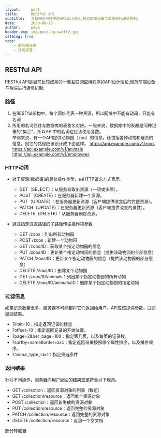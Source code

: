 ```yaml
---
layout:     post
title:      RESTful API
subtitle:   互联网应用程序的API设计理论,规范前端设备与后端进行通信机制;
date:       2020-08-16
author:     page
header-img: img/post-bg-swift2.jpg
catalog: true
tags:
    - 前后端分离
    - 开发规范
---
```

## RESTful API
RESTful API是目前比较成熟的一套互联网应用程序的API设计理论,规范前端设备与后端进行通信机制;  
### 路径  
1. 在RESTful架构中，每个网址代表一种资源，所以网址中不能有动词，只能有名词  
2. 所用的名词往往与数据库的表格名对应。一般来说，数据库中的表都是同种记录的"集合"，所以API中的名词也应该使用复数。  
举例来说，有一个API提供动物园（zoo）的信息，还包括各种动物和雇员的信息，则它的路径应该设计成下面这样。
https://api.example.com/v1/zoos  
https://api.example.com/v1/animals  
https://api.example.com/v1/employees  

### HTTP动词
- 对于资源(数据库)的具体操作类型，由HTTP请求方式表示。

    + GET（SELECT）：从服务器取出资源（一项或多项）。
    + POST（CREATE）：在服务器新建一个资源。
    + PUT（UPDATE）：在服务器更新资源（客户端提供改变后的完整资源）。
    + PATCH（UPDATE）：在服务器更新资源（客户端提供改变的属性）。
    + DELETE（DELETE）：从服务器删除资源。

- 通过指定资源路径的子路径传递操作项参数
    + GET /zoos：列出所有动物园
    + POST /zoos：新建一个动物园
    + GET /zoos/ID：获取某个指定动物园的信息
    + PUT /zoos/ID：更新某个指定动物园的信息（提供该动物园的全部信息）
    + PATCH /zoos/ID：更新某个指定动物园的信息（提供该动物园的部分信息）
    + DELETE /zoos/ID：删除某个动物园
    + GET /zoos/ID/animals：列出某个指定动物园的所有动物
    + DELETE /zoos/ID/animals/ID：删除某个指定动物园的指定动物

### 过滤信息
如果记录数量很多，服务器不可能都将它们返回给用户。API应该提供参数，过滤返回结果。

- ?limit=10：指定返回记录的数量
- ?offset=10：指定返回记录的开始位置。
- ?page=2&per_page=100：指定第几页，以及每页的记录数。
- ?sortby=name&order=asc：指定返回结果按照哪个属性排序，以及排序顺序。
- ?animal_type_id=1：指定筛选条件

### 返回结果
针对不同操作，服务器向用户返回的结果应该符合以下规范。

- GET /collection：返回资源对象的列表（数组）
- GET /collection/resource：返回单个资源对象
- POST /collection：返回新生成的资源对象
- PUT /collection/resource：返回完整的资源对象
- PATCH /collection/resource：返回完整的资源对象
- DELETE /collection/resource：返回一个空文档




部分转载自: